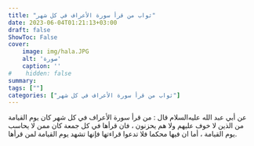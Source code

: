 ```yaml
---
title: "ثواب من قرأ سورة الأعراف في كل شهر"
date: 2023-06-04T01:21:13+03:00
draft: false
ShowToc: False
cover:
    image: img/hala.JPG
    alt: 'صورة'
    caption: ''
#    hidden: false
summary: 
tags: [""]
categories: ["ثواب من قرأ سورة الأعراف في كل شهر"]
---
```

عن أبي 
عبد الله عليه‌السلام قال : من قرأ سورة الأعراف في كل شهر كان يوم القيامة
من الذين لا خوف عليهم ولا هم يحزنون ، فان قرأها في كل جمعة كان
ممن لا يحاسب يوم القيامة ، أما ان فيها محكما فلا تدعوا قراءتها فإنها
تشهد يوم القيامة لمن قرأها.

